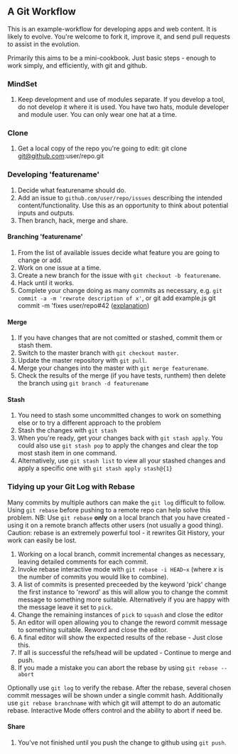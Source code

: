 ## A Git Workflow ##

This is an example-workflow for developing apps and web content.  It is likely to evolve.  You're welcome to fork it, improve it, and send pull requests to assist in the evolution.

Primarily this aims to be a mini-cookbook.  Just basic steps - enough to work simply, and efficiently, with git and github.

### MindSet

1. Keep development and use of modules separate.  If you develop a tool, do not develop it where it is used.  You have two hats, module developer and module user.  You can only wear one hat at a time.

### Clone 

1. Get a local copy of the repo you're going to edit:
    git clone git@github.com:user/repo.git

### Developing 'featurename'
1. Decide what featurename should do.
2. Add an issue to `github.com/user/repo/issues` describing the intended content/functionality.  Use this as an opportunity to think about potential inputs and outputs. 
3. Then branch, hack, merge and share.


#### Branching 'featurename'
 
1. From the list of available issues decide what feature you are going to change or add.
1. Work on one issue at a time.
1. Create a new branch for the issue with `git checkout -b featurename`.
1. Hack until it works.
1. Complete your change doing as many commits as necessary, e.g. `git commit -a -m 'rewrote description of x'`, or 
    git add example.js
    git commit -m 'fixes user/repo#42
([explanation](https://help.github.com/articles/closing-issues-via-commit-messages))
 
#### Merge

1. If you have changes that are not comitted or stashed, commit them or stash them.
1. Switch to the master branch with `git checkout master`.
1. Update the master repository with `git pull`.
1. Merge your changes into the master with `git merge featurename`.
1. Check the results of the merge (if you have tests, runthem) then delete the branch using `git branch -d featurename`

#### Stash

1. You need to stash some uncommitted changes to work on something else or to try a different approach to the problem
1. Stash the changes with `git stash`
1. When you're ready, get your changes back with `git stash apply`. You could also use `git stash pop` to apply the changes and clear the top most stash item in one command.
1. Alternatively, use `git stash list` to view all your stashed changes and apply a specific one with `git stash apply stash@{1}`

### Tidying up your Git Log with Rebase

Many commits by multiple authors can make the `git log` difficult to follow.  Using `git rebase` before pushing to a remote repo can help solve this problem.  NB: Use `git rebase` **only** on a local branch that you have created - using it on a remote branch affects other users (not usually a good thing).  
Caution: rebase is an extremely powerful tool - it rewrites Git History, your work can easily be lost.

1. Working on a local branch, commit incremental changes as necessary, leaving detailed comments for each commit.
1. Invoke rebase interactive mode with `git rebase -i HEAD~x` (where *x* is the number of commits you would like to combine).
1. A list of commits is presented preceeded by the keyword 'pick' change the first instance to 'reword' as this will allow you to change the commit message to something more suitable. Alternatively if you are happy with the message leave it set to `pick`.
1. Change the remaining instances of `pick` to `squash` and close the editor
1. An editor will open allowing you to change the reword commit message to something suitable.  Reword and close the editor.
1. A final editor will show the expected results of the rebase - Just close this.
1. If all is successful the refs/head will be updated - Continue to merge and push.
1. If you made a mistake you can abort the rebase by using `git rebase --abort`

Optionally use `git log` to verify the rebase. After the rebase, several chosen commit messages will be shown under a single commit hash. Additionally use `git rebase branchname` with which git will attempt to do an automatic rebase. Interactive Mode offers control and the ability to abort if need be.

#### Share

1. You've not finished until you push the change to github using `git push`.
